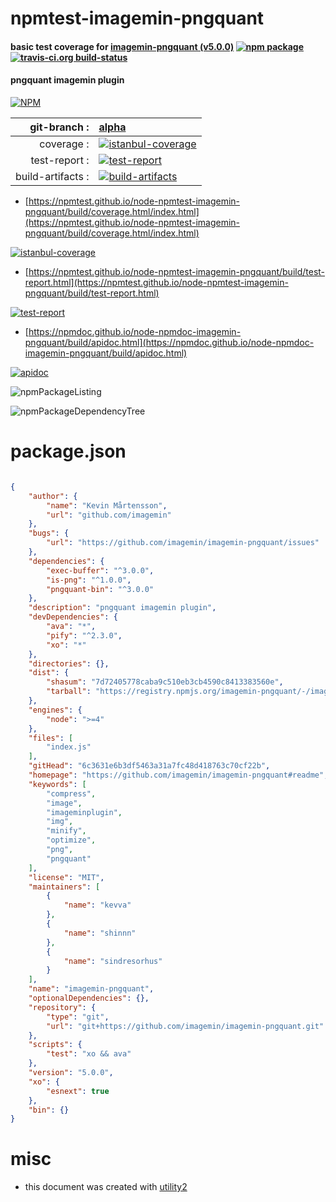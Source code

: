 # npmtest-imagemin-pngquant

#### basic test coverage for  [imagemin-pngquant (v5.0.0)](https://github.com/imagemin/imagemin-pngquant#readme)  [![npm package](https://img.shields.io/npm/v/npmtest-imagemin-pngquant.svg?style=flat-square)](https://www.npmjs.org/package/npmtest-imagemin-pngquant) [![travis-ci.org build-status](https://api.travis-ci.org/npmtest/node-npmtest-imagemin-pngquant.svg)](https://travis-ci.org/npmtest/node-npmtest-imagemin-pngquant)

#### pngquant imagemin plugin

[![NPM](https://nodei.co/npm/imagemin-pngquant.png?downloads=true&downloadRank=true&stars=true)](https://www.npmjs.com/package/imagemin-pngquant)

| git-branch : | [alpha](https://github.com/npmtest/node-npmtest-imagemin-pngquant/tree/alpha)|
|--:|:--|
| coverage : | [![istanbul-coverage](https://npmtest.github.io/node-npmtest-imagemin-pngquant/build/coverage.badge.svg)](https://npmtest.github.io/node-npmtest-imagemin-pngquant/build/coverage.html/index.html)|
| test-report : | [![test-report](https://npmtest.github.io/node-npmtest-imagemin-pngquant/build/test-report.badge.svg)](https://npmtest.github.io/node-npmtest-imagemin-pngquant/build/test-report.html)|
| build-artifacts : | [![build-artifacts](https://npmtest.github.io/node-npmtest-imagemin-pngquant/glyphicons_144_folder_open.png)](https://github.com/npmtest/node-npmtest-imagemin-pngquant/tree/gh-pages/build)|

- [https://npmtest.github.io/node-npmtest-imagemin-pngquant/build/coverage.html/index.html](https://npmtest.github.io/node-npmtest-imagemin-pngquant/build/coverage.html/index.html)

[![istanbul-coverage](https://npmtest.github.io/node-npmtest-imagemin-pngquant/build/screenCapture.buildCi.browser.%252Ftmp%252Fbuild%252Fcoverage.lib.html.png)](https://npmtest.github.io/node-npmtest-imagemin-pngquant/build/coverage.html/index.html)

- [https://npmtest.github.io/node-npmtest-imagemin-pngquant/build/test-report.html](https://npmtest.github.io/node-npmtest-imagemin-pngquant/build/test-report.html)

[![test-report](https://npmtest.github.io/node-npmtest-imagemin-pngquant/build/screenCapture.buildCi.browser.%252Ftmp%252Fbuild%252Ftest-report.html.png)](https://npmtest.github.io/node-npmtest-imagemin-pngquant/build/test-report.html)

- [https://npmdoc.github.io/node-npmdoc-imagemin-pngquant/build/apidoc.html](https://npmdoc.github.io/node-npmdoc-imagemin-pngquant/build/apidoc.html)

[![apidoc](https://npmdoc.github.io/node-npmdoc-imagemin-pngquant/build/screenCapture.buildCi.browser.%252Ftmp%252Fbuild%252Fapidoc.html.png)](https://npmdoc.github.io/node-npmdoc-imagemin-pngquant/build/apidoc.html)

![npmPackageListing](https://npmtest.github.io/node-npmtest-imagemin-pngquant/build/screenCapture.npmPackageListing.svg)

![npmPackageDependencyTree](https://npmtest.github.io/node-npmtest-imagemin-pngquant/build/screenCapture.npmPackageDependencyTree.svg)



# package.json

```json

{
    "author": {
        "name": "Kevin Mårtensson",
        "url": "github.com/imagemin"
    },
    "bugs": {
        "url": "https://github.com/imagemin/imagemin-pngquant/issues"
    },
    "dependencies": {
        "exec-buffer": "^3.0.0",
        "is-png": "^1.0.0",
        "pngquant-bin": "^3.0.0"
    },
    "description": "pngquant imagemin plugin",
    "devDependencies": {
        "ava": "*",
        "pify": "^2.3.0",
        "xo": "*"
    },
    "directories": {},
    "dist": {
        "shasum": "7d72405778caba9c510eb3cb4590c8413383560e",
        "tarball": "https://registry.npmjs.org/imagemin-pngquant/-/imagemin-pngquant-5.0.0.tgz"
    },
    "engines": {
        "node": ">=4"
    },
    "files": [
        "index.js"
    ],
    "gitHead": "6c3631e6b3df5463a31a7fc48d418763c70cf22b",
    "homepage": "https://github.com/imagemin/imagemin-pngquant#readme",
    "keywords": [
        "compress",
        "image",
        "imageminplugin",
        "img",
        "minify",
        "optimize",
        "png",
        "pngquant"
    ],
    "license": "MIT",
    "maintainers": [
        {
            "name": "kevva"
        },
        {
            "name": "shinnn"
        },
        {
            "name": "sindresorhus"
        }
    ],
    "name": "imagemin-pngquant",
    "optionalDependencies": {},
    "repository": {
        "type": "git",
        "url": "git+https://github.com/imagemin/imagemin-pngquant.git"
    },
    "scripts": {
        "test": "xo && ava"
    },
    "version": "5.0.0",
    "xo": {
        "esnext": true
    },
    "bin": {}
}
```



# misc
- this document was created with [utility2](https://github.com/kaizhu256/node-utility2)

